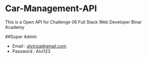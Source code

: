 # Car-Management-API
This is a Open API for Challenge 06 Full Stack Web Developer Binar Academy

##Super Admin
 - Email : alviriza@gmail.com
 - Password : Alvi123
